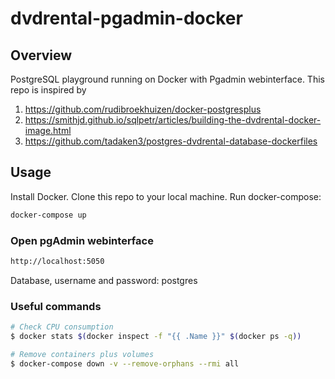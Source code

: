 # dvdrental-pgadmin-docker

## Overview
PostgreSQL playground running on Docker with Pgadmin webinterface. This repo is inspired by 

1. https://github.com/rudibroekhuizen/docker-postgresplus 
2. https://smithjd.github.io/sqlpetr/articles/building-the-dvdrental-docker-image.html
3. https://github.com/tadaken3/postgres-dvdrental-database-dockerfiles

## Usage
Install Docker. Clone this repo to your local machine. Run docker-compose: 
```bash
docker-compose up
```

### Open pgAdmin webinterface
```bash
http://localhost:5050
```
Database, username and password: postgres


### Useful commands
```bash
# Check CPU consumption
$ docker stats $(docker inspect -f "{{ .Name }}" $(docker ps -q))

# Remove containers plus volumes
$ docker-compose down -v --remove-orphans --rmi all
```